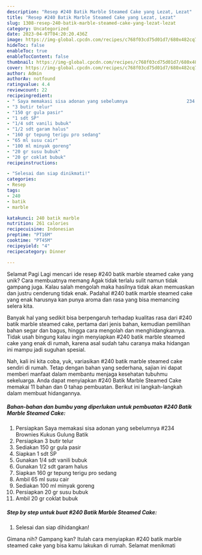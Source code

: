 ```yaml
---
description: "Resep #240 Batik Marble Steamed Cake yang Lezat, Lezat"
title: "Resep #240 Batik Marble Steamed Cake yang Lezat, Lezat"
slug: 1308-resep-240-batik-marble-steamed-cake-yang-lezat-lezat
category: Uncategorized
date: 2023-04-07T04:20:20.436Z
image: https://img-global.cpcdn.com/recipes/c768f03cd75d01d7/680x482cq70/240-batik-marble-steamed-cake-foto-resep-utama.jpg
hideToc: false
enableToc: true
enableTocContent: false
thumbnail: https://img-global.cpcdn.com/recipes/c768f03cd75d01d7/680x482cq70/240-batik-marble-steamed-cake-foto-resep-utama.jpg
cover: https://img-global.cpcdn.com/recipes/c768f03cd75d01d7/680x482cq70/240-batik-marble-steamed-cake-foto-resep-utama.jpg
author: Admin
authorAv: notfound
ratingvalue: 4.4
reviewcount: 22
recipeingredient:
- " Saya memakasi sisa adonan yang sebelumnya                      234 Brownies Kukus Gulung Batik"
- "3 butir telur"
- "150 gr gula pasir"
- "1 sdt SP"
- "1/4 sdt vanili bubuk"
- "1/2 sdt garam halus"
- "160 gr tepung terigu pro sedang"
- "65 ml susu cair"
- "100 ml minyak goreng"
- "20 gr susu bubuk"
- "20 gr coklat bubuk"
recipeinstructions:

- "Selesai dan siap dinikmati!"
categories:
- Resep
tags:
- 240
- batik
- marble

katakunci: 240 batik marble 
nutrition: 261 calories
recipecuisine: Indonesian
preptime: "PT16M"
cooktime: "PT45M"
recipeyield: "4"
recipecategory: Dinner

---
```



Selamat Pagi Lagi mencari ide resep #240 batik marble steamed cake yang unik? Cara membuatnya memang Agak tidak terlalu sulit namun tidak gampang juga. Kalau salah mengolah maka hasilnya tidak akan memuaskan dan justru cenderung tidak enak. Padahal #240 batik marble steamed cake yang enak harusnya kan punya aroma dan rasa yang bisa memancing selera kita.


Banyak hal yang sedikit bisa berpengaruh terhadap kualitas rasa dari #240 batik marble steamed cake, pertama dari jenis bahan, kemudian pemilihan bahan segar dan bagus, hingga cara mengolah dan menghidangkannya. Tidak usah bingung kalau ingin menyiapkan #240 batik marble steamed cake yang enak di rumah, karena asal sudah tahu caranya maka hidangan ini mampu jadi suguhan spesial.




Nah, kali ini kita coba, yuk, variasikan #240 batik marble steamed cake sendiri di rumah. Tetap dengan bahan yang sederhana, sajian ini dapat memberi manfaat dalam membantu menjaga kesehatan tubuhmu sekeluarga. Anda dapat menyiapkan #240 Batik Marble Steamed Cake memakai 11 bahan dan 0 tahap pembuatan. Berikut ini langkah-langkah dalam membuat hidangannya.

<!--inarticleads1-->

##### Bahan-bahan dan bumbu yang diperlukan untuk pembuatan #240 Batik Marble Steamed Cake:

1. Persiapkan  Saya memakasi sisa adonan yang sebelumnya                      #234 Brownies Kukus Gulung Batik
1. Persiapkan 3 butir telur
1. Sediakan 150 gr gula pasir
1. Siapkan 1 sdt SP
1. Gunakan 1/4 sdt vanili bubuk
1. Gunakan 1/2 sdt garam halus
1. Siapkan 160 gr tepung terigu pro sedang
1. Ambil 65 ml susu cair
1. Sediakan 100 ml minyak goreng
1. Persiapkan 20 gr susu bubuk
1. Ambil 20 gr coklat bubuk




<!--inarticleads2-->

##### Step by step untuk buat #240 Batik Marble Steamed Cake:


1. Selesai dan siap dihidangkan!



Gimana nih? Gampang kan? Itulah cara menyiapkan #240 batik marble steamed cake yang bisa kamu lakukan di rumah. Selamat menikmati
